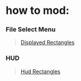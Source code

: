 # **how to mod:**

### **File Select Menu**    
 > [Displayed Rectangles](https://github.com/xander-haj/LADXHD-Documentation/edit/main/root/InGame/Screens/MenuScreen.cs.md)

### **HUD**
 > [Hud Rectangles](https://github.com/xander-haj/LADXHD-Documentation/blob/main/root/InGame/Things/values.cs.md)
